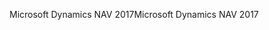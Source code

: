 <span data-ttu-id="4c172-101">Microsoft Dynamics NAV 2017</span><span class="sxs-lookup"><span data-stu-id="4c172-101">Microsoft Dynamics NAV 2017</span></span>